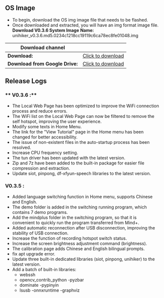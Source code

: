 

## **OS Image**
- To begin, download the OS img image file that needs to be flashed. 
- Once downloaded and extracted, you will have an img format image file.
**Download V0.3.6 System Image**
**Name:** unihiker_v0.3.6.md5.0234c1218cc19119c6ca78ec8fe01048.img

| **Download channel** |  |
| --- | --- |
| **Download:** | [Click to download](https://download3.dfrobot.com.cn/unihiker/img/https://download3.dfrobot.com.cn/unihiker/img/unihiker_v0.3.6_20240704_2351.7z) |
| **Download from Google Drive:** | [Click to download](https://drive.google.com/drive/folders/1JU73SOyN5VmpB6ilbxVNvCB9qXfc-Qo-?usp=sharing) |

##  **Release Logs**
### ** V0.3.6 :**

- The Local Web Page has been optimized to improve the WiFi connection process and reduce errors.
- The WiFi list on the Local Web Page can now be filtered to remove the self hotspot, improving the user experience.
- Modify some texts in Home Menu.
- The link for the "View Tutorial" page in the Home menu has been changed for better accessibility.
- The issue of non-existent files in the auto-startup process has been resolved.
- Increase CPU frequency setting.
- The tun driver has been updated with the latest version.
- Zip and 7z have been added to the built-in package for easier file compression and extraction.
- Update siot, pinpong, df-xfyun-speech libraries to the latest version.

### **V0.3.5 :**

- Added language switching function in Home menu, supports Chinese and English.
- The demo folder is added in the switching running program, which contains 7 demo programs.
- Add the mindplus folder in the switching program, so that it is convenient to quickly run the program transferred from Mind+.
- Added automatic reconnection after USB disconnection, improving the stability of USB connection.
- Increase the function of recording hotspot switch status.
- Increase the screen brightness adjustment command (brightness).
- The calibration page adds Chinese and English bilingual prompts.
- fix apt upgrade error.
- Update three built-in dedicated libraries (siot, pinpong, unihiker) to the latest version.
- Add a batch of built-in libraries:
   - webssh
   - opencv_contrib_python
-pyzbar
   - dominate
-pypinyin
   - lsusb
-onnxruntime
-graphviz